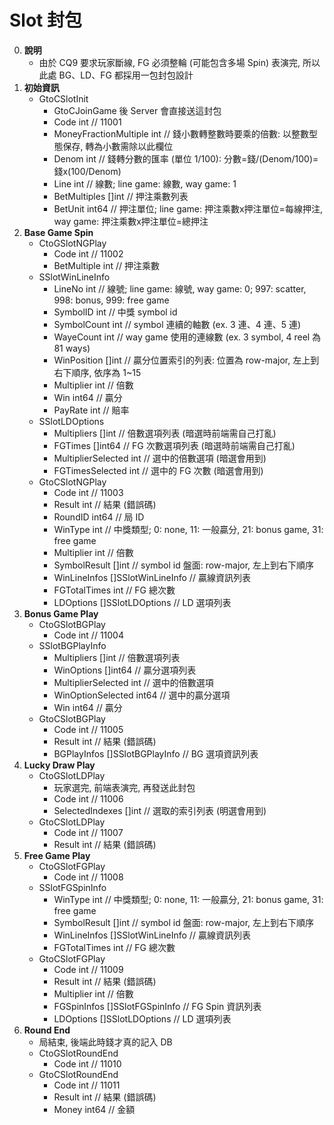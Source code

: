 Slot 封包
=========================
0. **說明**
	- 由於 CQ9 要求玩家斷線, FG 必須整輪 (可能包含多場 Spin) 表演完, 所以此處 BG、LD、FG 都採用一包封包設計
0. **初始資訊**
	- GtoCSlotInit
		- GtoCJoinGame 後 Server 會直接送這封包
		- Code int // 11001
		- MoneyFractionMultiple int   // 錢小數轉整數時要乘的倍數: 以整數型態保存, 轉為小數需除以此欄位
		- Denom                 int   // 錢轉分數的匯率 (單位 1/100): 分數=錢/(Denom/100)=錢x(100/Denom)
		- Line                  int   // 線數; line game: 線數, way game: 1
		- BetMultiples          []int // 押注乘數列表
		- BetUnit               int64 // 押注單位; line game: 押注乘數x押注單位=每線押注, way game: 押注乘數x押注單位=總押注
0. **Base Game Spin**
	- CtoGSlotNGPlay
		- Code int // 11002
		- BetMultiple int // 押注乘數
	- SSlotWinLineInfo
		- LineNo      int   // 線號; line game: 線號, way game: 0; 997: scatter, 998: bonus, 999: free game
		- SymbolID    int   // 中獎 symbol id
		- SymbolCount int   // symbol 連續的軸數 (ex. 3 連、4 連、5 連)
		- WayeCount   int   // way game 使用的連線數 (ex. 3 symbol, 4 reel 為 81 ways)
		- WinPosition []int // 贏分位置索引的列表: 位置為 row-major, 左上到右下順序, 依序為 1~15
		- Multiplier  int   // 倍數
		- Win         int64 // 贏分
		- PayRate     int   // 賠率
	- SSlotLDOptions
		- Multipliers   []int   // 倍數選項列表 (暗選時前端需自己打亂)
		- FGTimes       []int64 // FG 次數選項列表 (暗選時前端需自己打亂)
		- MultiplierSelected int // 選中的倍數選項 (暗選會用到)
		- FGTimesSelected int	// 選中的 FG 次數 (暗選會用到)
	- GtoCSlotNGPlay
		- Code int // 11003
		- Result       int                // 結果 (錯誤碼)
		- RoundID      int64              // 局 ID
		- WinType      int                // 中獎類型; 0: none, 11: 一般贏分, 21: bonus game, 31: free game
		- Multiplier   int                // 倍數
		- SymbolResult []int              // symbol id 盤面: row-major, 左上到右下順序
		- WinLineInfos []SSlotWinLineInfo // 贏線資訊列表
		- FGTotalTimes int               // FG 總次數
		- LDOptions    []SSlotLDOptions   // LD 選項列表
0. **Bonus Game Play**
	- CtoGSlotBGPlay
		- Code int // 11004
	- SSlotBGPlayInfo
		- Multipliers        []int   // 倍數選項列表
		- WinOptions         []int64 // 贏分選項列表
		- MultiplierSelected int     // 選中的倍數選項
		- WinOptionSelected  int64   // 選中的贏分選項
		- Win                int64   // 贏分
	- GtoCSlotBGPlay
		- Code int // 11005
		- Result      int               // 結果 (錯誤碼)
		- BGPlayInfos []SSlotBGPlayInfo // BG 選項資訊列表
0. **Lucky Draw Play**
	- CtoGSlotLDPlay
		- 玩家選完, 前端表演完, 再發送此封包
		- Code int // 11006
		- SelectedIndexes []int // 選取的索引列表 (明選會用到)
	- GtoCSlotLDPlay
		- Code int // 11007
		- Result        int     // 結果 (錯誤碼)
0. **Free Game Play**
	- CtoGSlotFGPlay
		- Code int // 11008
	- SSlotFGSpinInfo
		- WinType      int                // 中獎類型; 0: none, 11: 一般贏分, 21: bonus game, 31: free game
		- SymbolResult []int              // symbol id 盤面: row-major, 左上到右下順序
		- WinLineInfos []SSlotWinLineInfo // 贏線資訊列表
		- FGTotalTimes int               // FG 總次數
	- GtoCSlotFGPlay
		- Code int // 11009
		- Result       int                // 結果 (錯誤碼)
		- Multiplier   int               // 倍數
		- FGSpinInfos  []SSlotFGSpinInfo // FG Spin 資訊列表
		- LDOptions    []SSlotLDOptions   // LD 選項列表
0. **Round End**
	- 局結束, 後端此時錢才真的記入 DB
	- CtoGSlotRoundEnd
		- Code int // 11010
	- GtoCSlotRoundEnd
		- Code int // 11011
		- Result int   // 結果 (錯誤碼)
		- Money  int64 // 金額

